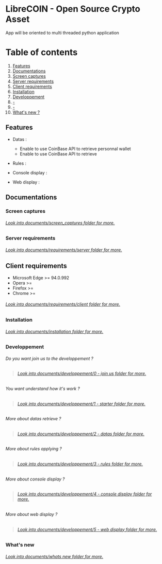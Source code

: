 # LibreCOIN - Open Source Crypto Asset

App will be oriented to multi threaded python application

# Table of contents
1. [Features](#features)
2. [Documentations](#documentations)
3. [Screen captures](#screen-captures)
4. [Server requirements](#server-requirements)
5. [Client requirements](#client-requirements)
6. [Installation](#installation)
7. [Developpement](#developpement)
8. [-](#-)
9. [-](#-)
10. [What's new ?](#what-s-new)

## Features
* Datas :
    * Enable to use CoinBase API to retrieve personnal wallet
    * Enable to use CoinBase API to retrieve 

* Rules :

* Console display :

* Web display :

## Documentations

### Screen captures

###### [Look into documents/screen_captures folder for more.](https://github.com/threadom/LibreCOIN/tree/main/documents/screen_captures)

### Server requirements

###### [Look into documents/requirements/server folder for more.](https://github.com/threadom/LibreCOIN/tree/main/documents/requirements/server)

## Client requirements
* Microsoft Edge                    >= 94.0.992
* Opera                             >= 
* Firefox                           >=
* Chrome                            >=

###### [Look into documents/requirements/client folder for more.](https://github.com/threadom/LibreCOIN/tree/main/documents/requirements/client)

### Installation

###### [Look into documents/installation folder for more.](https://github.com/threadom/LibreERP/tree/main/documents/installation)

### Developpement

###### Do you want join us to the developpement ?
> ###### [Look into documents/developpement/0 - join us folder for more.](https://github.com/threadom/LibreCoin/tree/main/documents/developpement/0%20-%20join%20us)

###### You want understand how it's work ?
> ###### [Look into documents/developpement/1 - starter folder for more.](https://github.com/threadom/LibreCoin/tree/main/documents/developpement/1%20-%20starter)

###### More about datas retrieve ?
> ###### [Look into documents/developpement/2 - datas folder for more.](https://github.com/threadom/LibreCoin/tree/main/documents/developpement/2%20-%20datas)

###### More about rules applying ?
> ###### [Look into documents/developpement/3 - rules folder for more.](https://github.com/threadom/LibreCoin/tree/main/documents/developpement/3%20-%20rules)

###### More about console display ?
> ###### [Look into documents/developpement/4 - console display folder for more.](https://github.com/threadom/LibreCoin/tree/main/documents/developpement/4%20-%20console%20display)

###### More about web display ?
> ###### [Look into documents/developpement/5 - web display folder for more.](https://github.com/threadom/LibreCoin/tree/main/documents/developpement/5%20-%20web%20display)

### What's new

###### [Look into documents/whats new folder for more.](https://github.com/threadom/LibreERP/tree/main/documents/whats%20new)
